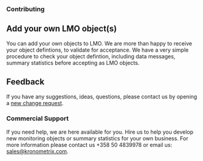 ### Contributing

## Add your own LMO object(s)
You can add your own objects to LMO. We are more than happy to receive your object defintions, to validate for acceptance. We have a very simple procedure to check your object defintion, including data messages, summary statistics before accepting as LMO objects.

## Feedback
If you have any suggestions, ideas, questions, please contact us by opening a [new change request](https://github.com/sparvu/lmo/issues).

### Commercial Support
If you need help, we are here available for you. Hire us to help you develop new monitoring objects or summary statistics for your own business. For more information please contact us +358 50 4839978 or email us: sales@kronometrix.com.
